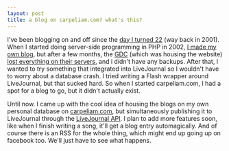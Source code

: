 ```yaml
---
layout: post
title: a blog on carpeliam.com? what's this?
---
```


I've been blogging on and off since the [day I turned 22](http://imotic.livejournal.com/566.html) (way back in 2001). When I started doing server-side programming in PHP in 2002, [I made my own blog](http://imotic.livejournal.com/17288.html), but after a few months, the [GDC](http://gdc.wpi.edu/) (which was housing the website) [lost everything on their servers](http://imotic.livejournal.com/17477.html), and i didn't have any backups. After that, I wanted to try something that integrated into LiveJournal so I wouldn't have to worry about a database crash. I tried writing a Flash wrapper around LiveJournal, but that sucked hard. So when I started carpeliam.com, I had a spot for a blog to go, but it didn't actually exist.

Until now. I came up with the cool idea of housing the blogs on my own personal database on [carpeliam.com](http://www.carpeliam.com/), but simultaneously publishing it to LiveJournal through the [LiveJournal API](http://www.livejournal.com/developer/). I plan to add more features soon, like when I finish writing a song, it'll get a blog entry automagically. And of course there is an RSS for the whole thing, which might end up going up on facebook too. We'll just have to see what happens.
